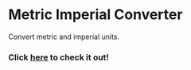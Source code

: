 # Metric Imperial Converter
Convert metric and imperial units.
### Click [here](https://metric-imperial.bashit.me/) to check it out!